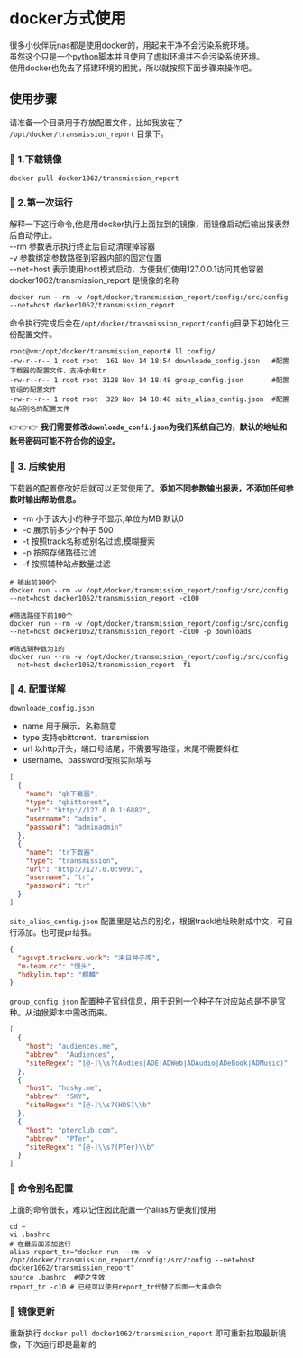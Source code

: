 
# docker方式使用

很多小伙伴玩nas都是使用docker的，用起来干净不会污染系统环境。  
虽然这个只是一个python脚本并且使用了虚拟环境并不会污染系统环境。  
使用docker也免去了搭建环境的困扰，所以就按照下面步骤来操作吧。  


## 使用步骤
请准备一个目录用于存放配置文件，比如我放在了 `/opt/docker/transmission_report` 目录下。  

### 🚩 1.下载镜像
```shell
docker pull docker1062/transmission_report
```

### 🚩 2.第一次运行
解释一下这行命令,他是用docker执行上面拉到的镜像，而镜像启动后输出报表然后自动停止。    
    --rm 参数表示执行终止后自动清理掉容器  
    -v 参数绑定参数路径到容器内部的固定位置  
    --net=host 表示使用host模式启动，方便我们使用127.0.0.1访问其他容器  
    docker1062/transmission_report 是镜像的名称

```shell
docker run --rm -v /opt/docker/transmission_report/config:/src/config --net=host docker1062/transmission_report
```

命令执行完成后会在`/opt/docker/transmission_report/config`目录下初始化三份配置文件。
```shell
root@vm:/opt/docker/transmission_report# ll config/
-rw-r--r-- 1 root root  161 Nov 14 18:54 downloade_config.json   #配置下载器的配置文件，支持qb和tr
-rw-r--r-- 1 root root 3128 Nov 14 18:48 group_config.json       #配置官组的配置文件
-rw-r--r-- 1 root root  329 Nov 14 18:48 site_alias_config.json  #配置站点别名的配置文件
```

👉️👉️👉️  **我们需要修改`downloade_confi.json`为我们系统自己的，默认的地址和账号密码可能不符合你的设定。**

### 🚩 3. 后续使用
下载器的配置修改好后就可以正常使用了。**添加不同参数输出报表，不添加任何参数时输出帮助信息。**
* -m 小于该大小的种子不显示,单位为MB 默认0
* -c 展示前多少个种子 500
* -t 按照track名称或别名过滤,模糊搜索
* -p 按照存储路径过滤
* -f 按照辅种站点数量过滤
```shell
# 输出前100个
docker run --rm -v /opt/docker/transmission_report/config:/src/config --net=host docker1062/transmission_report -c100

#筛选路径下前100个
docker run --rm -v /opt/docker/transmission_report/config:/src/config --net=host docker1062/transmission_report -c100 -p downloads

#筛选辅种数为1的
docker run --rm -v /opt/docker/transmission_report/config:/src/config --net=host docker1062/transmission_report -f1
```


###  🚩 4. 配置详解
`downloade_config.json`
* name 用于展示，名称随意
* type 支持qbittorent、transmission
* url 以http开头，端口号结尾，不需要写路径，末尾不需要斜杠
* username、password按照实际填写
```json
[
  {
    "name": "qb下载器",
    "type": "qbittorent",
    "url": "http://127.0.0.1:6882",
    "username": "admin",
    "password": "adminadmin"
  },
  {
    "name": "tr下载器",
    "type": "transmission",
    "url": "http://127.0.0:9091",
    "username": "tr",
    "password": "tr"
  }
]
```

`site_alias_config.json` 配置里是站点的别名，根据track地址映射成中文，可自行添加。也可提pr给我。
```json
{
  "agsvpt.trackers.work": "末日种子库",
  "m-team.cc": "馒头",
  "hdkylin.top": "麒麟"
}
```


`group_config.json` 配置种子官组信息，用于识别一个种子在对应站点是不是官种。从油猴脚本中需改而来。
```json
[
  {
    "host": "audiences.me",
    "abbrev": "Audiences",
    "siteRegex": "[@-]\\s?(Audies|ADE|ADWeb|ADAudio|ADeBook|ADMusic)"
  },
  {
    "host": "hdsky.me",
    "abbrev": "SKY",
    "siteRegex": "[@-]\\s?(HDS)\\b"
  },
  {
    "host": "pterclub.com",
    "abbrev": "PTer",
    "siteRegex": "[@-]\\s?(PTer)\\b"
  }
]
```


### 🚩 命令别名配置
上面的命令很长，难以记住因此配置一个alias方便我们使用
```shell
cd ~
vi .bashrc
# 在最后面添加这行
alias report_tr="docker run --rm -v /opt/docker/transmission_report/config:/src/config --net=host docker1062/transmission_report"
source .bashrc  #使之生效
report_tr -c10 # 已经可以使用report_tr代替了后面一大串命令
```

### 🚩 镜像更新
重新执行 `docker pull docker1062/transmission_report` 即可重新拉取最新镜像，下次运行即是最新的


